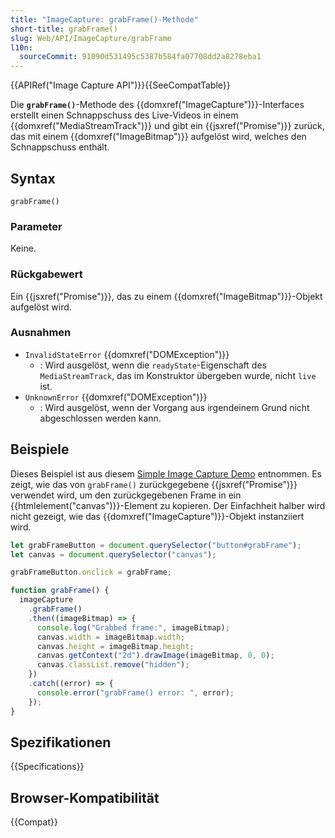 ```yaml
---
title: "ImageCapture: grabFrame()-Methode"
short-title: grabFrame()
slug: Web/API/ImageCapture/grabFrame
l10n:
  sourceCommit: 91090d531495c5387b584fa07708dd2a8278eba1
---
```


{{APIRef("Image Capture API")}}{{SeeCompatTable}}

Die **`grabFrame()`**-Methode des {{domxref("ImageCapture")}}-Interfaces erstellt einen Schnappschuss des Live-Videos in einem {{domxref("MediaStreamTrack")}} und gibt ein {{jsxref("Promise")}} zurück, das mit einem {{domxref("ImageBitmap")}} aufgelöst wird, welches den Schnappschuss enthält.

## Syntax

```js-nolint
grabFrame()
```

### Parameter

Keine.

### Rückgabewert

Ein {{jsxref("Promise")}}, das zu einem {{domxref("ImageBitmap")}}-Objekt aufgelöst wird.

### Ausnahmen

- `InvalidStateError` {{domxref("DOMException")}}
  - : Wird ausgelöst, wenn die `readyState`-Eigenschaft des `MediaStreamTrack`, das im Konstruktor übergeben wurde, nicht `live` ist.
- `UnknownError` {{domxref("DOMException")}}
  - : Wird ausgelöst, wenn der Vorgang aus irgendeinem Grund nicht abgeschlossen werden kann.

## Beispiele

Dieses Beispiel ist aus diesem [Simple Image Capture Demo](https://simpl.info/imagecapture/) entnommen. Es zeigt, wie das von `grabFrame()` zurückgegebene {{jsxref("Promise")}} verwendet wird, um den zurückgegebenen Frame in ein {{htmlelement("canvas")}}-Element zu kopieren. Der Einfachheit halber wird nicht gezeigt, wie das {{domxref("ImageCapture")}}-Objekt instanziiert wird.

```js
let grabFrameButton = document.querySelector("button#grabFrame");
let canvas = document.querySelector("canvas");

grabFrameButton.onclick = grabFrame;

function grabFrame() {
  imageCapture
    .grabFrame()
    .then((imageBitmap) => {
      console.log("Grabbed frame:", imageBitmap);
      canvas.width = imageBitmap.width;
      canvas.height = imageBitmap.height;
      canvas.getContext("2d").drawImage(imageBitmap, 0, 0);
      canvas.classList.remove("hidden");
    })
    .catch((error) => {
      console.error("grabFrame() error: ", error);
    });
}
```

## Spezifikationen

{{Specifications}}

## Browser-Kompatibilität

{{Compat}}
